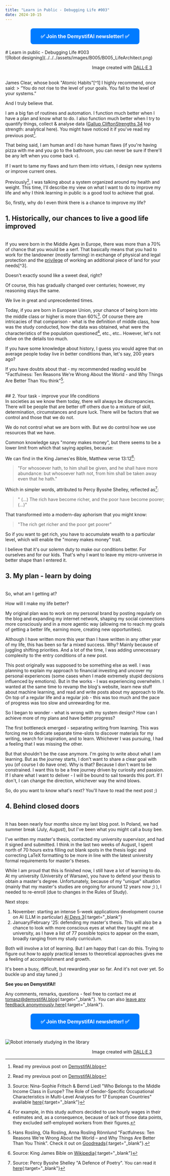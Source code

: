 ```yaml
---
title: "Learn in Public - Debugging Life #003"
date: 2024-10-15
---
```

<!-- MailerLite Universal -->
<script>
    (function(w,d,e,u,f,l,n){w[f]=w[f]||function(){(w[f].q=w[f].q||[])
    .push(arguments);},l=d.createElement(e),l.async=1,l.src=u,
    n=d.getElementsByTagName(e)[0],n.parentNode.insertBefore(l,n);})
    (window,document,'script','https://assets.mailerlite.com/js/universal.js','ml');
    ml('account', '908065');
</script>
<!-- End MailerLite Universal -->


<div style="text-align: center; margin-top: 20px;">
    <a class="ml-onclick-form" href="javascript:void(0)" onclick="ml('show', '2qBuzz', true)" style="background-color: #007BFF; color: white; padding: 15px 32px; text-align: center; text-decoration: none; display: inline-block; font-size: 16px; border-radius: 8px;">
        <strong>✅ Join the DemystifAI newsletter! ✅</strong>
    </a>
</div>
<br>
# Learn in public - Debugging Life #003

<br>
![Robot designing](../../../assets/images/B005/B005_LifeArchitect.png)
<figure>
<div align="right">
<figcaption>Image created with <a href="https://openai.com/dall-e-3" target="_blank">DALL·E 3</a></figcaption>
</div>
</figure>
<br>
James Clear, whose book "Atomic Habits"[^1] I highly recommend, once said:
> “You do not rise to the level of your goals. You fall to the level of your systems.”

[^1]: Check out James Clear "Atomic Habits" [here](https://jamesclear.com/atomic-habits)

And I truly believe that.

I am a big fan of routines and automation. I function much better when I have a plan and know what to do. I also function much better when I try to quantify things, collect & analyse data ([Gallup CliftonStrengths 34](https://store.gallup.com/h/en-us) top strength: analytical here). You might have noticed it if you've read my previous post[^2].

[^2]: Read my previous post on [DemystifAI.blog](https://demystifai.blog/2024/06/25/post.html)

That being said, I am human and I do have human flaws (if you're having pizza with me and you go to the bathroom, you can never be sure if there'll be any left when you come back 💀).

If I want to tame my flaws and turn them into virtues, I design new systems or improve current ones.

Previously[^2], I was talking about a system organized around my health and weight. This time, I'll describe my view on what I want to do to improve my life and why I think learning in public is a good tool to achieve that goal.

So, firstly, why do I even think there is a chance to improve my life?
<br>
## 1. Historically, our chances to live a good life improved
<br>
If you were born in the Middle Ages in Europe, there was more than a 70% of chance that you would be a serf. That basically means that you had to work for the landowner (mostly farming) in exchange of physical and legal protection and the <u>privilege</u> of working an additional piece of land for your needs[^3]. 

Doesn't exactly sound like a sweet deal, right?

Of course, this has gradually changed over centuries; however, my reasoning stays the same. 

We live in great and unprecedented times.

Today, if you are born in European Union, your chance of being born into the middle class or higher is more than 60%[^4]. Of course there are intricacies of that comparison - what is the definition of middle class, how was the study conducted, how the data was obtained, what were the characteristics of the population questioned[^5], etc., etc.. However, let's not delve on the details too much. 

If you have some knowledge about history, I guess you would agree that on average people today live in better conditions than, let's say, 200 years ago? 

If you have doubts about that - my recommended reading would be "Factfulness: Ten Reasons We're Wrong About the World - and Why Things Are Better Than You think"[^6].

[^3]: Source: [World History Encyclopedia](https://www.worldhistory.org/Serf/){:target="_blank"}
[^4]: Source: Nina-Sophie Fritsch & Bernd Liedl "Who Belongs to the Middle Income Class in Europe? The Role of Gender-Specific Occupational Characteristics in Multi-Level Analyses for 17 European Countries" available [here](https://www.tandfonline.com/doi/full/10.1080/00207659.2022.2151765#abstract){:target="_blank"}
[^5]: For example, in this study authors decided to use hourly wages in their estimates and, as a consequence, because of lack of those data points, they excluded self-employed workers from their figures.
[^6]: Hans Rosling, Ola Rosling, Anna Rosling Rönnlund "Factfulness: Ten Reasons We're Wrong About the World – and Why Things Are Better Than You Think". Check it out on [Goodreads](https://www.goodreads.com/book/show/34890015-factfulness){:target="_blank"}.
<br>
## 2. Your task - improve your life conditions 
<br>
In societies as we know them today, there will always be discrepancies. There will be people that are better off others due to a mixture of skill, determination, circumstances and pure luck. There will be factors that we control and those that we do not.

We do not control what we are born with. But we do control how we use resources that we have.

Common knowledge says "money makes money", but there seems to be a lower limit from which that saying applies, because:

We can find in the King James'es Bible, Matthew verse 13:12[^7]:
>"For whosoever hath, to him shall be given, and he shall have more abundance: but whosoever hath not, from him shall be taken away even that he hath."

[^7]: Source: King James Bible on [Wikipedia](https://en.wikisource.org/wiki/Bible_(King_James)/Matthew#13:12){:target="_blank"}

Which in simpler words, attributed to Percy Bysshe Shelley, reflected as[^8]:
>" (...) The rich have become richer, and the poor have become poorer; (...)"

[^8]: Source: Percy Bysshe Shelley "A Defence of Poetry". You can read it [here](https://www.poetryfoundation.org/articles/69388/a-defence-of-poetry){:target="_blank"}

That transformed into a modern-day aphorism that you might know:
>"The rich get richer and the poor get poorer"

So if you want to get rich, you have to accumulate wealth to a particular level, which will enable the "money makes money" trait.

I believe that it's our solemn duty to make our conditions better. For ourselves and for our kids. That's why I want to leave my micro-universe in better shape than I entered it.
<br>
## 3. My plan - learn by doing
<br>
So, what am I getting at? 

How will I make my life better?

My original plan was to work on my personal brand by posting regularly on the blog and expanding my internet network, shaping my social connections more consciously and in a more agentic way (allowing me to reach my goals of getting a better life, earning more, creating new opportunities).

Although I have written more this year than I have written in any other year of my life, this has been so far a mixed success. Why? Mainly because of juggling shifting priorities. And a lot of the time, I was adding unnecessary complexity to the entry conditions of a new post.

This post originally was supposed to be something else as well. I was planning to explain my approach to financial investing and uncover my personal experiences (some cases when I made extremely stupid decisions influenced by emotions). But in the works - I was experiencing overwhelm. I wanted at the same time to revamp the blog's website, learn new stuff about machine learning, and read and write posts about my approach to life. On top of a regular life and a regular job - this was too much and the pace of progress was too slow and unrewarding for me.

So I began to wonder - what is wrong with my system design? How can I achieve more of my plans and have better progress? 

The first bottleneck emerged - separating writing from learning. This was forcing me to dedicate separate time-slots to discover materials for my writing, search for inspiration, and to learn. Whichever I was pursuing, I had a feeling that I was missing the other.

But that shouldn't be the case anymore. I'm going to write about what I am learning. But as the journey starts, I don't want to share a clear goal with you (of course I do have one). Why is that? Because I don't want to be constrained. I want this to be a free journey driven by curiosity and passion. If I share what I want to deliver - I will be bound to sail towards this port. If I don't, I can change the direction, whichever way the wind blows.

So, do you want to know what's next? You'll have to read the next post ;)
<br>
## 4. Behind closed doors
<br>
It has been nearly four months since my last blog post. In Poland, we had summer break (July, August), but I've been what you might call a busy bee. 

I've written my master's thesis, contacted my university supervisor, and had it signed and submitted. I think in the last two weeks of August, I spent north of 70 hours extra filling out blank spots in the thesis logic and correcting LaTeX formatting to be more in line with the latest university formal requirements for master's theses.

While I am proud that this is finished now, I still have a lot of learning to do. At my university (University of Warsaw), you have to defend your thesis to obtain a master's degree. Unfortunately, because of my "unique" situation (mainly that my master's studies are ongoing for around 12 years now ;) ), I needed to re-enroll (due to changes in the Rules of Study). 

Next stops: 
1. November: starting an intense 5-week applications development course on AI (LLM in particular) [AI Devs 3](https://www.aidevs.pl/){:target="_blank"}
2. January/February '25: defending my master's thesis. This will also be a chance to look with more conscious eyes at what they taught me at university, as I have a list of 77 possible topics to appear on the exam, broadly ranging from my study curriculum.

Both will involve a lot of learning. But I am happy that I can do this. Trying to figure out how to apply practical lenses to theoretical approaches gives me a feeling of accomplishment and growth.

It's been a busy, difficult, but rewarding year so far. And it's not over yet. So buckle up and stay tuned ;)


**See you on DemystifAI!**

Any comments, remarks, questions - feel free to contact me at [tomasz@demystifAI.blog](mailto:tomasz@demystifai.blog){:target="_blank"}. You can also [leave any feedback anonymously here](https://www.admonymous.co/demystifai){:target="_blank"}.
<br>
<div style="text-align: center; margin-top: 20px;">
    <a class="ml-onclick-form" href="javascript:void(0)" onclick="ml('show', '2qBuzz', true)" style="background-color: #007BFF; color: white; padding: 15px 32px; text-align: center; text-decoration: none; display: inline-block; font-size: 16px; border-radius: 8px;">
        <strong>✅ Join the DemystifAI newsletter! ✅</strong>
    </a>
</div>
<br>

![Robot intensely studying in the library](../../../assets/images/B005/B005_Library.png)
<figure>
<div align="right">
<figcaption>Image created with <a href="https://openai.com/dall-e-3" target="_blank">DALL·E 3</a></figcaption>
</div>
</figure>